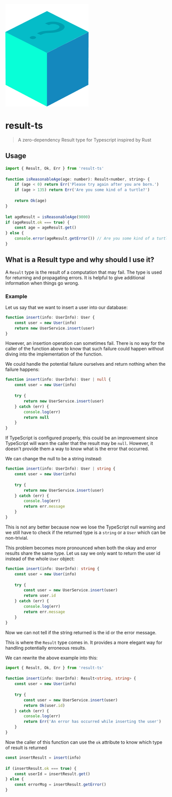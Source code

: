 ![result-ts logo](logo.png)

# result-ts

> A zero-dependency Result type for Typescript inspired by Rust
## Usage

```js
import { Result, Ok, Err } from 'result-ts'

function isReasonableAge(age: number): Result<number, string> {
    if (age < 0) return Err('Please try again after you are born.')
    if (age > 135) return Err('Are you some kind of a turtle?')

    return Ok(age)
}

let ageResult = isReasonableAge(9000)
if (ageResult.ok === true) {
    const age = ageResult.get()
} else {
    console.error(ageResult.getError()) // Are you some kind of a turtle?
}
```

## What is a Result type and why should I use it?

A `Result` type is the result of a computation that may fail. The type is used
for returning and propagating errors. It is helpful to give additional
information when things go wrong.

### Example

Let us say that we want to insert a user into our database:

```typescript
function insert(info: UserInfo): User {
    const user = new User(info)
    return new UserService.insert(user)
}
```

However, an insertion operation can sometimes fail. There is no way for the
caller of the function above to know that such failure could happen without diving into the implementation of the function.

We could handle the potential failure ourselves and return nothing when the
failure happens:

```typescript
function insert(info: UserInfo): User | null {
    const user = new User(info)

    try {
        return new UserService.insert(user)
    } catch (err) {
        console.log(err)
        return null
    }
}
```

If TypeScript is configured properly, this could be an improvement since TypeScript
will warn the caller that the result may be `null`. However, it doesn't provide them
a way to know what is the error that occurred.

We can change the null to be a string instead:

```typescript
function insert(info: UserInfo): User | string {
    const user = new User(info)

    try {
        return new UserService.insert(user)
    } catch (err) {
        console.log(err)
        return err.message
    }
}
```

This is not any better because now we lose the TypeScript null warning and we still
have to check if the returned type is a `string` or a `User` which can be non-trivial.

This problem becomes more pronounced when both the okay and error results share the same type.
Let us say we only want to return the user id instead of the whole `User` object:

```typescript
function insert(info: UserInfo): string {
    const user = new User(info)

    try {
        const user = new UserService.insert(user)
        return user.id
    } catch (err) {
        console.log(err)
        return err.message
    }
}
```

Now we can not tell if the string returned is the id or the error message.

This is where the `Result` type comes in. It provides a more elegant way for
handling potentially erroneous results.

We can rewrite the above example into this:

```typescript
import { Result, Ok, Err } from 'result-ts'

function insert(info: UserInfo): Result<string, string> {
    const user = new User(info)

    try {
        const user = new UserService.insert(user)
        return Ok(user.id)
    } catch (err) {
        console.log(err)
        return Err('An error has occurred while inserting the user')
    }
}
```

Now the caller of this function can use the `ok` attribute to know which type of
result is returned

```typescript
const insertResult = insert(info)

if (insertResult.ok === true) {
    const userId = insertResult.get()
} else {
    const errorMsg = insertResult.getError()
}
```
